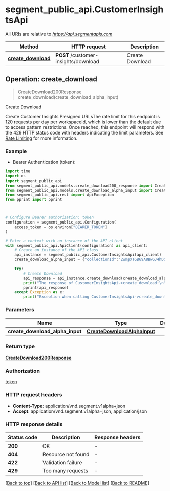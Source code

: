 # segment_public_api.CustomerInsightsApi

All URIs are relative to *https://api.segmentapis.com*

Method | HTTP request | Description
------------- | ------------- | -------------
[**create_download**](CustomerInsightsApi.md#create_download) | **POST** /customer-insights/download | Create Download



## Operation: create_download

> CreateDownload200Response create_download(create_download_alpha_input)

Create Download

Create Customer Insights Presigned URLsThe rate limit for this endpoint is 120 requests per day per workspaceId, which is lower than the default due to access pattern restrictions. Once reached, this endpoint will respond with the 429 HTTP status code with headers indicating the limit parameters. See [Rate Limiting](/#tag/Rate-Limits) for more information.

### Example

* Bearer Authentication (token):
```python
import time
import os
import segment_public_api
from segment_public_api.models.create_download200_response import CreateDownload200Response
from segment_public_api.models.create_download_alpha_input import CreateDownloadAlphaInput
from segment_public_api.rest import ApiException
from pprint import pprint



# Configure Bearer authorization: token
configuration = segment_public_api.Configuration(
    access_token = os.environ["BEARER_TOKEN"]
)

# Enter a context with an instance of the API client
with segment_public_api.ApiClient(configuration) as api_client:
    # Create an instance of the API class
    api_instance = segment_public_api.CustomerInsightsApi(api_client)
    create_download_alpha_input = {"collectionId":"2wmpXTGB69A8BwGJ4hD5XvQ03aD","hour":"2006-01-02T15:04:05.000Z"} # CreateDownloadAlphaInput | 

    try:
        # Create Download
        api_response = api_instance.create_download(create_download_alpha_input)
        print("The response of CustomerInsightsApi->create_download:\n")
        pprint(api_response)
    except Exception as e:
        print("Exception when calling CustomerInsightsApi->create_download: %s\n" % e)
```



### Parameters

Name | Type | Description  | Notes
------------- | ------------- | ------------- | -------------
 **create_download_alpha_input** | [**CreateDownloadAlphaInput**](CreateDownloadAlphaInput.md)|  | 

### Return type

[**CreateDownload200Response**](CreateDownload200Response.md)

### Authorization

[token](../README.md#token)

### HTTP request headers

 - **Content-Type**: application/vnd.segment.v1alpha+json
 - **Accept**: application/vnd.segment.v1alpha+json, application/json

### HTTP response details
| Status code | Description | Response headers |
|-------------|-------------|------------------|
**200** | OK |  -  |
**404** | Resource not found |  -  |
**422** | Validation failure |  -  |
**429** | Too many requests |  -  |

[[Back to top]](#) [[Back to API list]](../README.md#documentation-for-api-endpoints) [[Back to Model list]](../README.md#documentation-for-models) [[Back to README]](../README.md)

